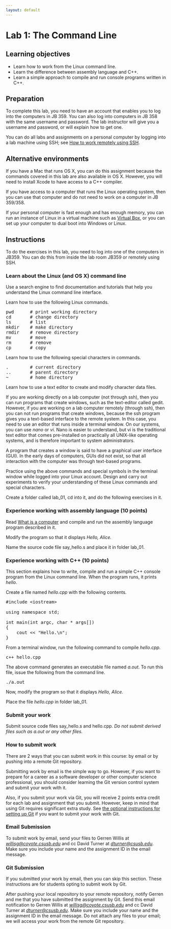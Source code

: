 ```yaml
---
layout: default
---
```


<h1>Lab 1: The Command Line</h1>

## Learning objectives

- Learn how to work from the Linux command line.
- Learn the difference between assembly language and C++.
- Learn a simple approach to compile and run console programs written in C++.

## Preparation

To complete this lab, you need to have an account that enables you to log into the computers in JB 359. You can also log into computers in JB 358 with the same username and password. The lab instructor will give you a username and password, or will explain how to get one. 

You can do all labs and assignments on a personal computer 
by logging into a lab machine using SSH; 
see [How to work remotely using SSH](ssh.html).

## Alternative environments

If you have a Mac that runs OS X, you can do this assignment because the commands covered in this lab are also available in OS X.  However, you will need to install Xcode to have access to a C++ compiler.

If you have access to a computer that runs the Linux operating system, then you can use that computer and do not need to work on a computer in JB 359/358.

If your personal computer is fast enough and has enough memory, you can run an instance of Linux in a virtual machine such as [Virtual Box](https://www.virtualbox.org/), or you can set up your computer to dual boot into Windows or Linux.

## Instructions

To do the exercises in this lab, you need to log into one of the computers in JB359.
You can do this from inside the lab room JB359 or remotely using SSH.

### Learn about the Linux (and OS X) command line 

Use a search engine to find documentation and tutorials that help you understand the Linux command line interface.

Learn how to use the following Linux commands.

<pre>
pwd      # print working directory
cd       # change directory
ls       # list 
mkdir    # make directory
rmdir    # remove directory
mv       # move
rm       # remove
cp       # copy
</pre>

Learn how to use the following special characters in commands.

<pre>
.        # current directory
..       # parent directory
~        # home directory
</pre>

Learn how to use a text editor to create and modify character data files.  

If you are working directly on a lab computer (not through ssh), then you can run programs that create windows, such as the text-editor called gedit.  However, if you are working on a lab computer remotely (through ssh), then you can not run programs that create windows, because the ssh program gives you a text-based interface to the remote system.  In this case, you need to use an editor that runs inside a terminal window. On our systems, you can use _nano_ or _vi_.  Nano is easier to understand, but vi is the traditional text editor that comes pre-installed on practically all UNIX-like operating systems, and is therefore important to system administrators.

A program that creates a window is said to have a graphical user interface (GUI). In the early days of computers, GUIs did not exist, so that all interaction with the computer was through text-based programs.

Practice using the above commands and special symbols in the terminal window while logged into your Linux account.  Design and carry out experiments to verify your understanding of these Linux commands and special characters.

Create a folder called lab_01, cd into it, and do the following exercises in it.

### Experience working with assembly language (10 points)

Read [What is a computer](cpu.html) and compile and run the assembly language program described in it.  

Modify the program so that it displays _Hello, Alice._

Name the source code file say_hello.s and place it in folder lab_01.

### Experience working with C++ (10 points)

This section explains how to write, compile 
and run a simple C++ console program
from the Linux command line.
When the program runs, it prints _hello_.

Create a file named <em>hello.cpp</em>
with the following contents.

<pre>
#include &lt;iostream>

using namespace std;

int main(int argc, char * args[])
{
    cout &lt;&lt; "Hello.\n";
}
</pre>

From a terminal window, run the following command 
to compile _hello.cpp_.

<pre>
c++ hello.cpp
</pre>

The above command generates an executable file named _a.out_.
To run this file, issue the following from the command line.

<pre>
./a.out
</pre>

Now, modify the program so that it displays <em>Hello, Alice.</em>

Place the file _hello.cpp_ in folder lab_01.

### Submit your work

Submit source code files say_hello.s and hello.cpp.
<em>Do not submit derived files such as a.out or
any other files.</em>

### How to submit work

There are 2 ways that you can submit work in this course:
by email or by pushing into a remote Git repository.

Submitting work by email is the simple way to go.
However, if you want to prepare for a career as a software developer
or other computer science professional,
you should consider learning the Git version control system and
submit your work with it.

Also, if you submit your work via Git, you will receive 2 points
extra credit for each lab and assignment that you submit.
However, keep in mind that using Git requires significant extra study.
See [the optional instructions for setting up Git](https://github.com/csusbdt/centos/blob/master/GIT-SUBMISSION.md)
if you want to submit your work with Git.

### Email Submission

To submit work by email, send your files to
Gerren Willis at <em>willisg@coyote.csusb.edu</em>
and cc David Turner at <em>dturner@csusb.edu</em>.
Make sure you include your name and the assignment ID in the email message.

### Git Submission

If you submitted your work by email,
then you can skip this section.
These instructions are for students opting to
submit work by Git.

After pushing your local repository to your remote repository,
notify Gerren and me that you have submitted the assignment by Git.
Send this email notification to
Gerren Willis at <em>willisg@coyote.csusb.edu</em>
and cc David Turner at <em>dturner@csusb.edu</em>.
Make sure you include your name and the assignment ID in the email message.
Do not attach any files to your email;
we will access your work from the remote Git repository.

